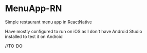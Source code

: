 # MenuApp-RN
Simple restaurant menu app in ReactNative


Have mostly configured to run on iOS as I don't have Android Studio installed to test it on Android

//TO-DO
